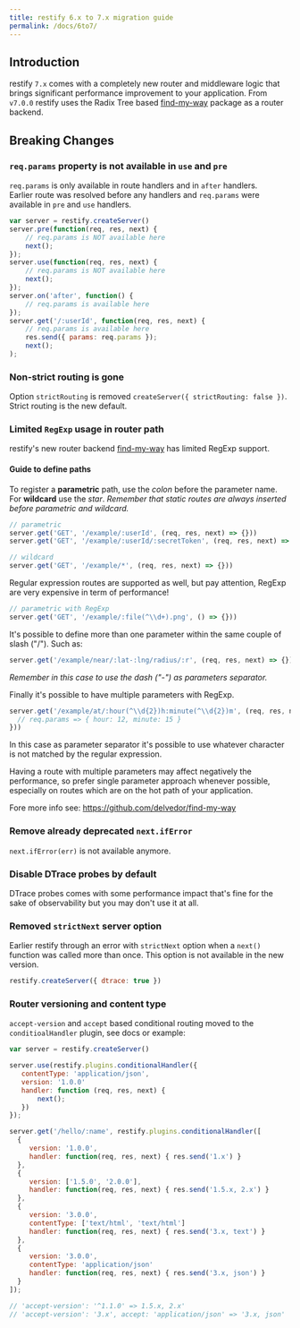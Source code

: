 ```yaml
---
title: restify 6.x to 7.x migration guide
permalink: /docs/6to7/
---
```


## Introduction

restify `7.x` comes with a completely new router and middleware logic that
brings significant performance improvement to your application.
From `v7.0.0` restify uses the Radix Tree based
[find-my-way](https://github.com/delvedor/find-my-way) package as a router
backend.

## Breaking Changes

### `req.params` property is not available in `use` and `pre`

`req.params` is only available in route handlers and in `after` handlers.  
Earlier route was resolved before any handlers and `req.params` were available
in `pre` and `use` handlers.

```js
var server = restify.createServer()
server.pre(function(req, res, next) {
    // req.params is NOT available here
    next();
});
server.use(function(req, res, next) {
    // req.params is NOT available here
    next();
});
server.on('after', function() {
    // req.params is available here
});
server.get('/:userId', function(req, res, next) {
    // req.params is available here
    res.send({ params: req.params });
    next();
);
```

### Non-strict routing is gone

Option `strictRouting` is removed `createServer({ strictRouting: false })`.  
Strict routing is the new default.

### Limited `RegExp` usage in router path

restify's new router backend
[find-my-way](https://github.com/delvedor/find-my-way) has limited RegExp
support.

#### Guide to define paths

To register a **parametric** path, use the *colon* before the parameter name.
For **wildcard** use the *star*.
*Remember that static routes are always inserted before parametric and wildcard.*

```js
// parametric
server.get('GET', '/example/:userId', (req, res, next) => {}))
server.get('GET', '/example/:userId/:secretToken', (req, res, next) => {}))

// wildcard
server.get('GET', '/example/*', (req, res, next) => {}))
```

Regular expression routes are supported as well, but pay attention, RegExp are
very expensive in term of performance!

```js
// parametric with RegExp
server.get('GET', '/example/:file(^\\d+).png', () => {}))
```

It's possible to define more than one parameter within the same couple of slash
("/"). Such as:

```js
server.get('/example/near/:lat-:lng/radius/:r', (req, res, next) => {}))
```

*Remember in this case to use the dash ("-") as parameters separator.*

Finally it's possible to have multiple parameters with RegExp.

```js
server.get('/example/at/:hour(^\\d{2})h:minute(^\\d{2})m', (req, res, next) => {
  // req.params => { hour: 12, minute: 15 }
}))
```
In this case as parameter separator it's possible to use whatever character is
not matched by the regular expression.

Having a route with multiple parameters may affect negatively the performance,
so prefer single parameter approach whenever possible, especially on routes
which are on the hot path of your application.

Fore more info see: https://github.com/delvedor/find-my-way

### Remove already deprecated `next.ifError`

`next.ifError(err)` is not available anymore.

### Disable DTrace probes by default

DTrace probes comes with some performance impact that's fine for the sake of
observability but you may don't use it at all.

### Removed `strictNext` server option

Earlier restify through an error with `strictNext` option when a `next()`
function was called more than once. This option is not available in the new
version.

```js
restify.createServer({ dtrace: true })
```

### Router versioning and content type

`accept-version` and `accept` based conditional routing moved to the
`conditioalHandler` plugin, see docs or example:

```js
var server = restify.createServer()

server.use(restify.plugins.conditionalHandler({
   contentType: 'application/json',
   version: '1.0.0'
   handler: function (req, res, next) {
       next();
   })
});

server.get('/hello/:name', restify.plugins.conditionalHandler([
  {
     version: '1.0.0',
     handler: function(req, res, next) { res.send('1.x') }
  },
  {
     version: ['1.5.0', '2.0.0'],
     handler: function(req, res, next) { res.send('1.5.x, 2.x') }
  },
  {
     version: '3.0.0',
     contentType: ['text/html', 'text/html']
     handler: function(req, res, next) { res.send('3.x, text') }
  },
  {
     version: '3.0.0',
     contentType: 'application/json'
     handler: function(req, res, next) { res.send('3.x, json') }
  }
]);

// 'accept-version': '^1.1.0' => 1.5.x, 2.x'
// 'accept-version': '3.x', accept: 'application/json' => '3.x, json'
```
